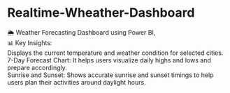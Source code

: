 # Realtime-Wheather-Dashboard
🌦 Weather Forecasting Dashboard using Power BI,
<br>
📊 Key Insights:
<br>
Displays the current temperature and weather condition for selected cities.
<br>
7-Day Forecast Chart: It helps users visualize daily highs and lows and prepare accordingly.
<br>
Sunrise and Sunset: Shows accurate sunrise and sunset timings to help users plan their activities around daylight hours.
